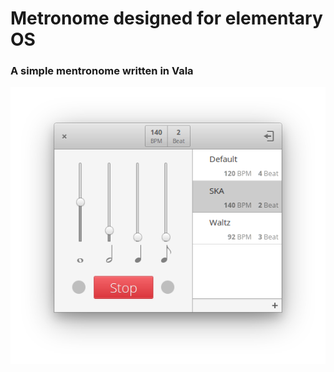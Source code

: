 # Metronome designed for elementary OS

### A simple mentronome written in Vala
![screenshot](Screenshot.png)
